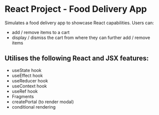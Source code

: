 # React Project - Food Delivery App 

Simulates a food delivery app to showcase React capabilities. Users can: 
- add / remove items to a cart
- display / dismiss the cart from where they can further add / remove items

## Utilises the following React and JSX features:
 - useState hook
 - useEffect hook
 - useReducer hook
 - useContext hook
 - useRef hook
 - Fragments
 - createPortal (to render modal)
 - conditional rendering 
